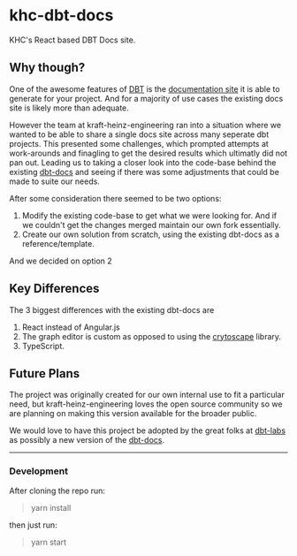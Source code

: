 # khc-dbt-docs
KHC's React based DBT Docs site.

## Why though?
One of the awesome features of [DBT](https://docs.getdbt.com/) is the [documentation site](https://www.getdbt.com/example-documentation/#!/overview) it is able to generate for your project. And for a majority of use cases the existing docs site is likely more than adequate.

However the team at kraft-heinz-engineering ran into a situation where we wanted to be able to
share a single docs site across many seperate dbt projects. This presented some challenges,
which prompted attempts at work-arounds and finagling to get the desired results which ultimatly did not pan out. Leading us to taking a closer look into the code-base behind the existing [dbt-docs](https://github.com/dbt-labs/dbt-docs) and seeing if there was some adjustments that could be made to suite our needs.

After some consideration there seemed to be two options:

1. Modify the existing code-base to get what we were looking for. And if we couldn't get the changes merged maintain our own fork essentially.
2. Create our own solution from scratch, using the existing dbt-docs as a reference/template.
 
And we decided on option 2

## Key Differences
The 3 biggest differences with the existing dbt-docs are
1. React instead of Angular.js
2. The graph editor is custom as opposed to using the [crytoscape](https://js.cytoscape.org/) library.
3. TypeScript.

## Future Plans
The project was originally created for our own internal use to fit a particular need,
but kraft-heinz-engineering loves the open source community so we are planning on making this version available for the broader public.

We would love to have this project be adopted by the great folks at [dbt-labs](https://github.com/dbt-labs) as possibly a new version of the [dbt-docs](https://github.com/dbt-labs/dbt-docs).

---


### Development
After cloning the repo run:
> yarn install

then just run:
>yarn start
